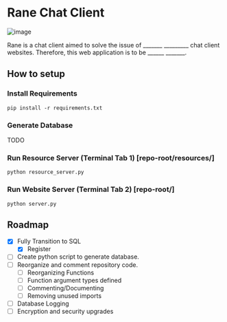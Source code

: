 # Rane Chat Client
![image](https://user-images.githubusercontent.com/36951064/114356224-b4d15100-9bb3-11eb-9dd7-22f5301016a3.png)

Rane is a chat client aimed to solve the issue of _______ _________ chat client websites. Therefore, this web application is to be ______ _______.

## How to setup
### Install Requirements
  `pip install -r requirements.txt`

### Generate Database
TODO

### Run Resource Server (Terminal Tab 1) [repo-root/resources/]
  `python resource_server.py`
  
### Run Website Server (Terminal Tab 2) [repo-root/]
  `python server.py`

## Roadmap
- [x] Fully Transition to SQL
  - [x] Register
- [ ] Create python script to generate database.
- [ ] Reorganize and comment repository code.
  - [ ] Reorganizing Functions
  - [ ] Function argument types defined
  - [ ] Commenting/Documenting
  - [ ] Removing unused imports
- [ ] Database Logging
- [ ] Encryption and security upgrades
